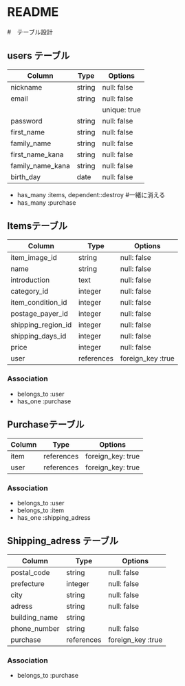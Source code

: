 # README
#　テーブル設計

## users テーブル

| Column          | Type   | Options     |
| --------------- | ------ | ----------- |
| nickname        | string | null: false |
| email           | string | null: false |
|                 |        |unique: true |#重複を防ぐ
| password        | string | null: false |
| first_name      | string | null: false |
| family_name     | string | null: false |
| first_name_kana | string | null: false |
| family_name_kana| string | null: false |
| birth_day       | date   | null: false |


- has_many :items, dependent::destroy #一緒に消える
- has_many :purchase

##  Itemsテーブル

| Column            | Type      | Options          |
| ----------------- | --------- | -----------      |
| item_image_id     | string    | null: false      |
| name              | string    | null: false      |
| introduction      | text      | null: false      |
| category_id       | integer   | null: false      |
| item_condition_id | integer   | null: false      |
| postage_payer_id  | integer   | null: false      |
| shipping_region_id| integer   | null: false      |
| shipping_days_id  | integer   | null: false      |
| price             | integer   | null: false      |
| user              | references| foreign_key :true|

### Association

- belongs_to :user
- has_one :purchase

##  Purchaseテーブル

| Column          | Type       | Options              |
| --------------  | ---------- | -------------------- |
| item            |references  | foreign_key: true    |
| user            |references  | foreign_key: true    |



### Association

- belongs_to :user
- belongs_to :item
- has_one :shipping_adress

## Shipping_adress テーブル

| Column       | Type       | Options               |
| -----------  | ---------- | --------------------- |
| postal_code  | string     | null: false           |
| prefecture   | integer    | null: false           |
| city         | string     | null: false           |
| adress       | string     | null: false           |
| building_name| string     |                       |
| phone_number | string     | null: false           |
| purchase     | references | foreign_key :true     |

### Association

- belongs_to :purchase
